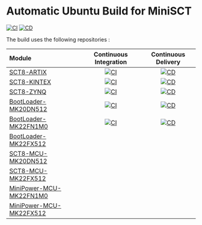 # Automatic Ubuntu Build for MiniSCT

[![CI](https://github.com/Semi-ATE/MiniSCT-Linux/actions/workflows/CI.yaml/badge.svg)](https://github.com/Semi-ATE/MiniSCT-Linux/actions/workflows/CI.yaml)
[![CD](https://github.com/Semi-ATE/MiniSCT-Linux/actions/workflows/CD.yaml/badge.svg)](https://github.com/Semi-ATE/MiniSCT-Linux/actions/workflows/CD.yaml)

The build uses the following repositories :

| Module | Continuous Integration | Continuous Delivery |
|:------ |:----------------------:|:-------------------:|
| [SCT8-ARTIX](https://github.com/Semi-ATE/SCT8-ARTIX) | [![CI](https://github.com/Semi-ATE/SCT8-ARTIX/actions/workflows/CI.yaml/badge.svg)](https://github.com/Semi-ATE/SCT8-ARTIX/actions/workflows/CI.yaml) | [![CD](https://github.com/Semi-ATE/SCT8-ARTIX/actions/workflows/CD.yaml/badge.svg)](https://github.com/Semi-ATE/SCT8-ARTIX/actions/workflows/CD.yaml) |
| [SCT8-KINTEX](https://github.com/Semi-ATE/SCT8-KINTEX) | [![CI](https://github.com/Semi-ATE/SCT8-KINTEX/actions/workflows/CI.yaml/badge.svg)](https://github.com/Semi-ATE/SCT8-KINTEX/actions/workflows/CI.yaml) | [![CD](https://github.com/Semi-ATE/SCT8-KINTEX/actions/workflows/CD.yaml/badge.svg)](https://github.com/Semi-ATE/SCT8-KINTEX/actions/workflows/CD.yaml) |
| [SCT8-ZYNQ](https://github.com/Semi-ATE/SCT8-ZYNQ) | [![CI](https://github.com/Semi-ATE/SCT8-ZYNQ/actions/workflows/CI.yaml/badge.svg)](https://github.com/Semi-ATE/SCT8-ZYNQ/actions/workflows/CI.yaml) | [![CD](https://github.com/Semi-ATE/SCT8-ZYNQ/actions/workflows/CD.yaml/badge.svg)](https://github.com/Semi-ATE/SCT8-ZYNQ/actions/workflows/CD.yaml) |
| [BootLoader-MK20DN512](https://github.com/Semi-ATE/BootLoader-MK20DN512) | [![CI](https://github.com/Semi-ATE/BootLoader-MK22FX512/actions/workflows/CI.yaml/badge.svg)](https://github.com/Semi-ATE/BootLoader-MK22FX512/actions/workflows/CI.yaml) | [![CD](https://github.com/Semi-ATE/BootLoader-MK22FX512/actions/workflows/CD.yaml/badge.svg)](https://github.com/Semi-ATE/BootLoader-MK22FX512/actions/workflows/CD.yaml) |
| [BootLoader-MK22FN1M0](https://github.com/Semi-ATE/BootLoader-MK22FN1M0)  | [![CI](https://github.com/Semi-ATE/BootLoader-MK22FN1M0/actions/workflows/CI.yaml/badge.svg)](https://github.com/Semi-ATE/BootLoader-MK22FN1M0/actions/workflows/CI.yaml) | [![CD](https://github.com/Semi-ATE/BootLoader-MK22FN1M0/actions/workflows/CD.yaml/badge.svg)](https://github.com/Semi-ATE/BootLoader-MK22FN1M0/actions/workflows/CD.yaml) |
| [BootLoader-MK22FX512](https://github.com/Semi-ATE/BootLoader-MK22FX512) | | |
| [SCT8-MCU-MK20DN512](https://github.com/Semi-ATE/SCT8-MCU-MK20DN512) | | |
| [SCT8-MCU-MK22FX512](https://github.com/Semi-ATE/SCT8-MCU-MK22FX512) | | |
| [MiniPower-MCU-MK22FN1M0](https://github.com/Semi-ATE/MiniPower-MCU-MK22FN1M0) | | |
| [MiniPower-MCU-MK22FX512](https://github.com/Semi-ATE/MiniPower-MCU-MK22FX512) | | |
